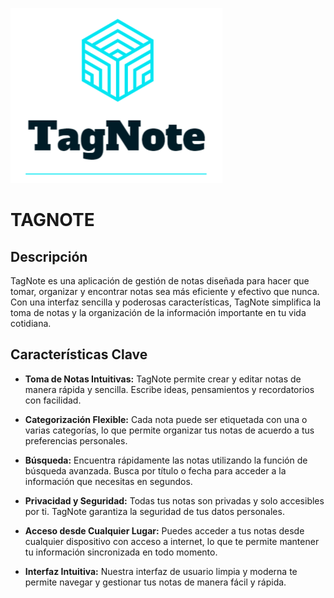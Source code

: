 ![Logo de mi proyecto](img/logo.png)
# TAGNOTE

## Descripción

TagNote es una aplicación de gestión de notas diseñada para hacer que tomar, organizar y encontrar notas sea más eficiente y efectivo que nunca. Con una interfaz sencilla y poderosas características, TagNote simplifica la toma de notas y la organización de la información importante en tu vida cotidiana.

## Características Clave

- **Toma de Notas Intuitivas:** TagNote permite crear y editar notas de manera rápida y sencilla. Escribe ideas, pensamientos y recordatorios con facilidad.

- **Categorización Flexible:** Cada nota puede ser etiquetada con una o varias categorías, lo que permite organizar tus notas de acuerdo a tus preferencias personales.

- **Búsqueda:** Encuentra rápidamente las notas utilizando la función de búsqueda avanzada. Busca por título o fecha para acceder a la información que necesitas en segundos.

- **Privacidad y Seguridad:** Todas tus notas son privadas y solo accesibles por ti. TagNote garantiza la seguridad de tus datos personales.

- **Acceso desde Cualquier Lugar:** Puedes acceder a tus notas desde cualquier dispositivo con acceso a internet, lo que te permite mantener tu información sincronizada en todo momento.

- **Interfaz Intuitiva:** Nuestra interfaz de usuario limpia y moderna te permite navegar y gestionar tus notas de manera fácil y rápida.
